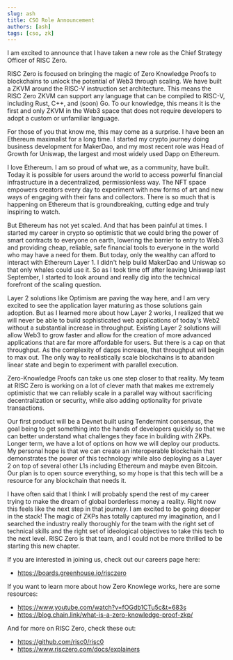 ```yaml
---
slug: ash
title: CSO Role Announcement
authors: [ash]
tags: [cso, zk]
---
```

I am excited to announce that I have taken a new role as the Chief Strategy Officer of RISC Zero. 

RISC Zero is focused on bringing the magic of Zero Knowledge Proofs to blockchains to unlock the potential of Web3 through scaling. We have built a ZKVM around the RISC-V instruction set architecture. This means the RISC Zero ZKVM can support any language that can be compiled to RISC-V, including Rust, C++, and (soon) Go. To our knowledge, this means it is the first and only ZKVM in the Web3 space that does not require developers to adopt a custom or unfamiliar language. 

For those of you that know me, this may come as a surprise. I have been an Ethereum maximalist for a long time. I started my crypto journey doing business development for MakerDao, and my most recent role was Head of Growth for Uniswap, the largest and most widely used Dapp on Ethereum. 

I love Ethereum. I am so proud of what we, as a community, have built. Today it is possible for users around the world to access powerful financial infrastructure in a decentralized, permissionless way. The NFT space empowers creators every day to experiment with new forms of art and new ways of engaging with their fans and collectors. There is so much that is happening on Ethereum that is groundbreaking, cutting edge and truly inspiring to watch. 

But Ethereum has not yet scaled. And that has been painful at times. I started my career in crypto so optimistic that we could bring the power of smart contracts to everyone on earth, lowering the barrier to entry to Web3 and providing cheap, reliable, safe financial tools to everyone in the world who may have a need for them. But today, only the wealthy can afford to interact with Ethereum Layer 1. I didn't help build MakerDao and Uniswap so that only whales could use it. So as I took time off after leaving Uniswap last September, I started to look around and really dig into the technical forefront of the scaling question. 

Layer 2 solutions like Optimism are paving the way here, and I am very excited to see the application layer maturing as those solutions gain adoption. But as I learned more about how Layer 2 works, I realized that we will never be able to build sophisticated web applications of today's Web2 without a substantial increase in throughput. Existing Layer 2 solutions will allow Web3 to grow faster and allow for the creation of more advanced applications that are far more affordable for users. But there is a cap on that throughput. As the complexity of dapps increase, that throughput will begin to max out. The only way to realistically scale blockchains is to abandon linear state and begin to experiment with parallel execution. 

Zero-Knowledge Proofs can take us one step closer to that reality. My team at RISC Zero is working on a lot of clever math that makes me extremely optimistic that we can reliably scale in a parallel way without sacrificing decentralization or security, while also adding optionality for private transactions.  

Our first product will be a Devnet built using Tendermint consensus, the goal being to get something into the hands of developers quickly so that we can better understand what challenges they face in building with ZKPs. Longer term, we have a lot of options on how we will deploy our products. My personal hope is that we can create an interoperable blockchain that demonstrates the power of this technology while also deploying as a Layer 2 on top of several other L1s including Ethereum and maybe even Bitcoin. Our plan is to open source everything, so my hope is that this tech will be a resource for any blockchain that needs it. 

I have often said that I think I will probably spend the rest of my career trying to make the dream of global borderless money a reality. Right now this feels like the next step in that journey. I am excited to be going deeper in the stack! The magic of ZKPs has totally captured my imagination, and I searched the industry really thoroughly for the team with the right set of technical skills and the right set of ideological objectives to take this tech to the next level. RISC Zero is that team, and I could not be more thrilled to be starting this new chapter. 

If you are interested in joining us, check out our careers page here: 

* https://boards.greenhouse.io/risczero

If you want to learn more about how Zero Knowlege works, here are some resources: 

* https://www.youtube.com/watch?v=fOGdb1CTu5c&t=683s
* https://blog.chain.link/what-is-a-zero-knowledge-proof-zkp/

And for more on RISC Zero, check these out: 

* https://github.com/risc0/risc0
* https://www.risczero.com/docs/explainers
